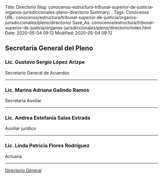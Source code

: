 Title: Directorio
Slug: conocenos-estructura-tribunal-superior-de-justicia-organos-jurisdiccionales-pleno-directorio
Summary: .
Tags: Conócenos
URL: conocenos/estructura/tribunal-superior-de-justicia/organos-jurisdiccionales/pleno/directorio/
Save_As: conocenos/estructura/tribunal-superior-de-justicia/organos-jurisdiccionales/pleno/directorio/index.html
Date: 2020-05-04 09:12
Modified: 2020-05-04 09:12



## Secretaría General del Pleno

### Lic. Gustavo Sergio López Arizpe

Secretario General de Acuerdos

---

### Lic. Marina Adriana Galindo Ramos

Secretaria Auxiliar

---

### Lic. Andrea Estefanía Salas Estrada

Auxiliar jurídico

---

### Lic. Linda Patricia Flores Rodríguez

Actuaria

---

[Directorio General](https://www.pjecz.gob.mx/transparencia/articulo-21/f03-directorio/)



